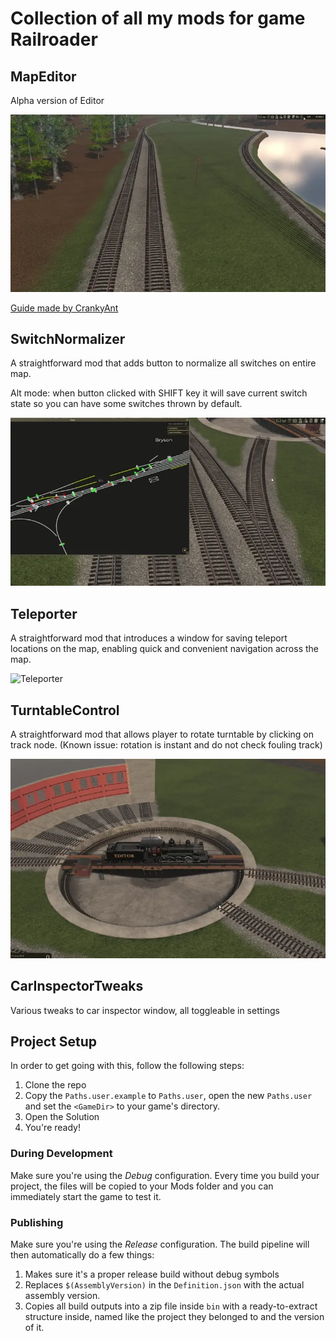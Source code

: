 # Collection of all my mods for game Railroader

## MapEditor
Alpha version of Editor

![MapEditor](Docs/MapEditor.webp)

[Guide made by CrankyAnt](Docs/CzBuCHi%20MapEditor%20Guide.pdf)

## SwitchNormalizer
A straightforward mod that adds button to normalize all switches on entire map.

Alt mode: when button clicked with SHIFT key it will save current switch state so you can have some switches thrown by default.

![SwitchNormalizer](Docs/SwitchNormalizer.webp)

## Teleporter 

A straightforward mod that introduces a window for saving teleport locations on the map, enabling quick and convenient navigation across the map.

![Teleporter](Docs/Teleporter.gif)

## TurntableControl

A straightforward mod that allows player to rotate turntable by clicking on track node.
(Known issue: rotation is instant and do not check fouling track)

![TurntableControl](Docs/TurntableControl.webp)

## CarInspectorTweaks
Various tweaks to car inspector window, all toggleable in settings

## Project Setup

In order to get going with this, follow the following steps:

1. Clone the repo
2. Copy the `Paths.user.example` to `Paths.user`, open the new `Paths.user` and set the `<GameDir>` to your game's directory.
3. Open the Solution
4. You're ready!

### During Development

Make sure you're using the _Debug_ configuration. Every time you build your project, the files will be copied to your Mods folder and you can immediately start the game to test it.

### Publishing

Make sure you're using the _Release_ configuration. The build pipeline will then automatically do a few things:

1. Makes sure it's a proper release build without debug symbols
1. Replaces `$(AssemblyVersion)` in the `Definition.json` with the actual assembly version.
1. Copies all build outputs into a zip file inside `bin` with a ready-to-extract structure inside, named like the project they belonged to and the version of it.
